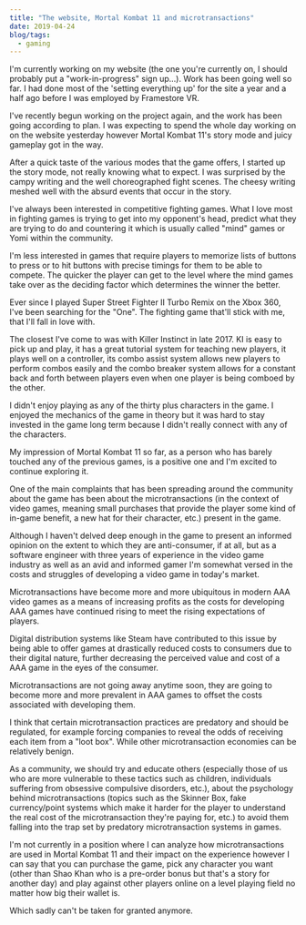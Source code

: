 ```yaml
---
title: "The website, Mortal Kombat 11 and microtransactions"
date: 2019-04-24
blog/tags:
  - gaming
---
```


I'm currently working on my website (the one you're currently on, I should probably put a "work-in-progress" sign up...). Work has been going well so far. I had done most of the 'setting everything up' for the site a year and a half ago before I was employed by Framestore VR.

I've recently begun working on the project again, and the work has been going according to plan. I was expecting to spend the whole day working on on the website yesterday however Mortal Kombat 11's story mode and juicy gameplay got in the way.

After a quick taste of the various modes that the game offers, I started up the story mode, not really knowing what to expect. I was surprised by the campy writing and the well choreographed fight scenes. The cheesy writing meshed well with the absurd events that occur in the story.

I've always been interested in competitive fighting games. What I love most in fighting games is trying to get into my opponent's head, predict what they are trying to do and countering it which is usually called "mind" games or Yomi within the community.

I'm less interested in games that require players to memorize lists of buttons to press or to hit buttons with precise timings for them to be able to compete. The quicker the player can get to the level where the mind games take over as the deciding factor which determines the winner the better.

Ever since I played Super Street Fighter II Turbo Remix on the Xbox 360, I've been searching for the "One". The fighting game that'll stick with me, that I'll fall in love with.

The closest I've come to was with Killer Instinct in late 2017. KI is easy to pick up and play, it has a great tutorial system for teaching new players, it plays well on a controller, its combo assist system allows new players to perform combos easily and the combo breaker system allows for a constant back and forth between players even when one player is being comboed by the other.

I didn't enjoy playing as any of the thirty plus characters in the game. I enjoyed the mechanics of the game in theory but it was hard to stay invested in the game long term because I didn't really connect with any of the characters.

My impression of Mortal Kombat 11 so far, as a person who has barely touched any of the previous games, is a positive one and I'm excited to continue exploring it.

One of the main complaints that has been spreading around the community about the game has been about the microtransactions (in the context of video games, meaning small purchases that provide the player some kind of in-game benefit, a new hat for their character, etc.) present in the game.

Although I haven't delved deep enough in the game to present an informed opinion on the extent to which they are anti-consumer, if at all, but as a software engineer with three years of experience in the video game industry as well as an avid and informed gamer I'm somewhat versed in the costs and struggles of developing a video game in today's market.

Microtransactions have become more and more ubiquitous in modern AAA video games as a means of increasing profits as the costs for developing AAA games have continued rising to meet the rising expectations of players.

Digital distribution systems like Steam have contributed to this issue by being able to offer games at drastically reduced costs to consumers due to their digital nature, further decreasing the perceived value and cost of a AAA game in the eyes of the consumer.

Microtransactions are not going away anytime soon, they are going to become more and more prevalent in AAA games to offset the costs associated with developing them.

I think that certain microtransaction practices are predatory and should be regulated, for example forcing companies to reveal the odds of receiving each item from a "loot box". While other microtransaction economies can be relatively benign.

As a community, we should try and educate others (especially those of us who are more vulnerable to these tactics such as children, individuals suffering from obsessive compulsive disorders, etc.), about the psychology behind microtransactions (topics such as the Skinner Box, fake currency/point systems which make it harder for the player to understand the real cost of the microtransaction they're paying for, etc.) to avoid them falling into the trap set by predatory microtransaction systems in games.

I'm not currently in a position where I can analyze how microtransactions are used in Mortal Kombat 11 and their impact on the experience however I can say that you can purchase the game, pick any character you want (other than Shao Khan who is a pre-order bonus but that's a story for another day) and play against other players online on a level playing field no matter how big their wallet is.

Which sadly can't be taken for granted anymore.

